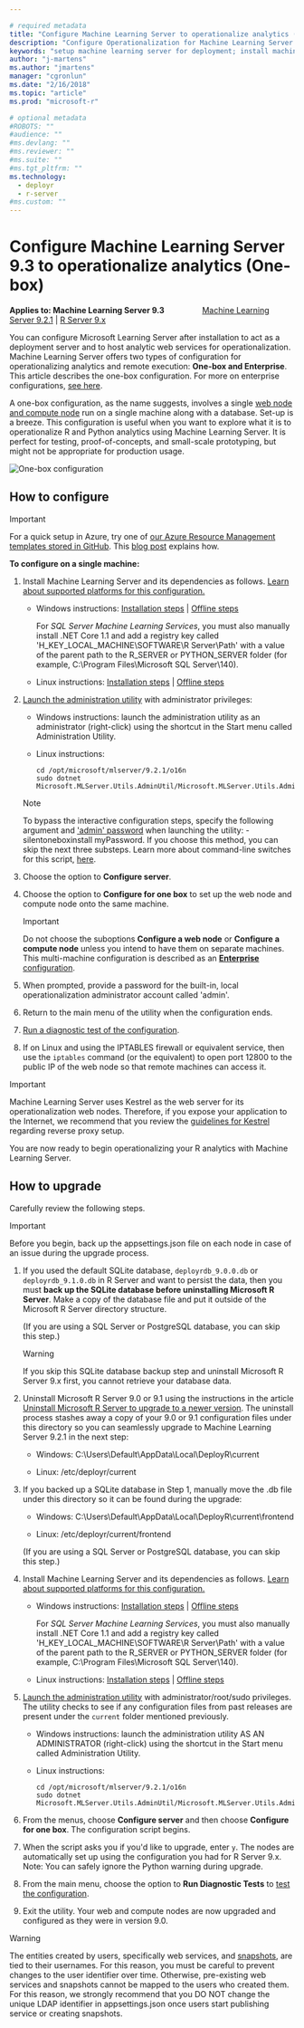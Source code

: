 ```yaml
---

# required metadata
title: "Configure Machine Learning Server to operationalize analytics (one-box)"
description: "Configure Operationalization for Machine Learning Server 9.3 "
keywords: "setup machine learning server for deployment; install machine learning server for deploying"
author: "j-martens"
ms.author: "jmartens"
manager: "cgronlun"
ms.date: "2/16/2018"
ms.topic: "article"
ms.prod: "microsoft-r"

# optional metadata
#ROBOTS: ""
#audience: ""
#ms.devlang: ""
#ms.reviewer: ""
#ms.suite: ""
#ms.tgt_pltfrm: ""
ms.technology:
  - deployr
  - r-server
#ms.custom: ""
---
```


# Configure Machine Learning Server 9.3 to operationalize analytics (One-box)

**Applies to: Machine Learning Server 9.3** &nbsp;&nbsp;&nbsp;&nbsp;&nbsp;&nbsp;&nbsp;&nbsp;&nbsp;&nbsp;&nbsp;&nbsp;&nbsp;&nbsp;&nbsp;&nbsp;[Machine Learning Server 9.2.1](../install/configure-machine-learning-server-one-box-9-2.md) | [R Server 9.x](../install/operationalize-r-server-one-box-config.md)

You can configure Microsoft Learning Server after installation to act as a deployment server and to host analytic web services for operationalization. Machine Learning Server offers two types of configuration for operationalizing analytics and remote execution: **One-box and Enterprise**. This article describes the one-box configuration. For more on enterprise configurations, [see here](configure-machine-learning-server-enterprise.md).

A one-box configuration, as the name suggests, involves a single [web node and compute node](../operationalize/configure-start-for-administrators.md#configure-server-for-operationalization) run on a single machine along with a database. Set-up is a breeze. This configuration is useful when you want to explore what it is to operationalize R and Python analytics using Machine Learning Server. It is perfect for testing, proof-of-concepts, and small-scale prototyping, but might not be appropriate for production usage. 

![One-box configuration](./media/configure-machine-learning-server-one-box/setup-onebox.png)


<a name="onebox"></a>

## How to configure

>[!Important]
>For a quick setup in Azure, try one of [our Azure Resource Management templates stored in GitHub](https://github.com/Microsoft/microsoft-r/tree/master/mlserver-arm-templates). This [blog post](https://blogs.msdn.microsoft.com/rserver/2017/05/14/configuring-r-server-to-operationalize-analytics-using-arm-templates/) explains how.  

**To configure on a single machine:**

1. Install Machine Learning Server and its dependencies as follows. [Learn about supported platforms for this configuration.](../operationalize/configure-start-for-administrators.md#supported-platforms)

   + Windows instructions: [Installation steps](../install/machine-learning-server-windows-install.md) | [Offline steps](../install/machine-learning-server-windows-offline.md)
      
     For _SQL Server Machine Learning Services_, you must also manually install .NET Core 1.1 and add a registry key called 'H_KEY_LOCAL_MACHINE\SOFTWARE\R Server\Path' with a value of the parent path to the R\_SERVER or PYTHON\_SERVER folder (for example, C:\Program Files\Microsoft SQL Server\140\).

   + Linux instructions: [Installation steps](../install/machine-learning-server-linux-install.md) | [Offline steps](../install/machine-learning-server-linux-offline.md)

1. [Launch the administration utility](../operationalize/configure-use-admin-utility.md#launch) with administrator privileges:
   
   + Windows instructions: launch the administration utility as an administrator (right-click) using the shortcut in the Start menu called Administration Utility.

   + Linux instructions:  
     ```
     cd /opt/microsoft/mlserver/9.2.1/o16n
     sudo dotnet Microsoft.MLServer.Utils.AdminUtil/Microsoft.MLServer.Utils.AdminUtil.dll
     ```

   >[!NOTE]
   >To bypass the interactive configuration steps, specify the following argument and ['admin' password](../deployr/../operationalize/configure-authentication.md#local) when launching the utility:
   >-silentoneboxinstall myPassword.
   >If you choose this method, you can skip the next three substeps. Learn more about command-line switches for this script, [here](../operationalize/configure-use-admin-utility.md#switch).

1. Choose the option to **Configure server**.

1. Choose the option to **Configure for one box** to set up the web node and compute node onto the same machine.

   >[!IMPORTANT]
   > Do not choose the suboptions **Configure a web node** or **Configure a compute node** unless you intend to have them on separate machines. This multi-machine configuration is described as an [**Enterprise** configuration](configure-machine-learning-server-enterprise.md).

1. When prompted, provide a password for the built-in, local operationalization administrator account called 'admin'.

1. Return to the main menu of the utility when the configuration ends.

1. [Run a diagnostic test of the configuration](../operationalize/configure-run-diagnostics.md).

1. If on Linux and using the IPTABLES firewall or equivalent service, then use the `iptables` command (or the equivalent) to open port 12800 to the public IP of the web node so that remote machines can access it.

>[!Important]
>Machine Learning Server uses Kestrel as the web server for its operationalization web nodes. Therefore, if you expose your application to the Internet, we recommend that you review the [guidelines for Kestrel](https://docs.microsoft.com/en-us/aspnet/core/fundamentals/servers/kestrel) regarding reverse proxy setup.

You are now ready to begin operationalizing your R analytics with Machine Learning Server.



## How to upgrade 

Carefully review the following steps.

>[!IMPORTANT]
>Before you begin, back up the appsettings.json file on each node in case of an issue during the upgrade process.

1. If you used the default SQLite database, `deployrdb_9.0.0.db` or `deployrdb_9.1.0.db` in R Server and want to persist the data, then you must **back up the SQLite database before uninstalling Microsoft R Server**. Make a copy of the database file and put it outside of the Microsoft R Server directory structure. 

   (If you are using a SQL Server or PostgreSQL database, you can skip this step.)

   >[!Warning]
   >If you skip this SQLite database backup step and uninstall Microsoft R Server 9.x first, you cannot retrieve your database data.

1. Uninstall Microsoft R Server 9.0 or 9.1 using the instructions in the article [Uninstall Microsoft R Server to upgrade to a newer version](../install/r-server-install-uninstall-upgrade.md). The uninstall process stashes away a copy of your 9.0 or 9.1 configuration files under this directory so you can seamlessly upgrade to Machine Learning Server 9.2.1 in the next step:
   
   + Windows: C:\Users\Default\AppData\Local\DeployR\current

   + Linux: /etc/deployr/current

1. If you backed up a SQLite database in Step 1, manually move the .db file under this directory so it can be found during the upgrade:
   + Windows: C:\Users\Default\AppData\Local\DeployR\current\frontend

   + Linux: /etc/deployr/current/frontend

   (If you are using a SQL Server or PostgreSQL database, you can skip this step.)

1. Install Machine Learning Server and its dependencies as follows. [Learn about supported platforms for this configuration.](../operationalize/configure-start-for-administrators.md#supported-platforms)

   + Windows instructions: [Installation steps](../install/machine-learning-server-windows-install.md) | [Offline steps](../install/machine-learning-server-windows-offline.md)
      
     For _SQL Server Machine Learning Services_, you must also manually install .NET Core 1.1 and add a registry key called 'H_KEY_LOCAL_MACHINE\SOFTWARE\R Server\Path' with a value of the parent path to the R\_SERVER or PYTHON\_SERVER folder (for example, C:\Program Files\Microsoft SQL Server\140\).

   + Linux instructions: [Installation steps](../install/machine-learning-server-linux-install.md) | [Offline steps](../install/machine-learning-server-linux-offline.md)

1. [Launch the administration utility](../operationalize/configure-use-admin-utility.md#launch) with administrator/root/sudo privileges. The utility checks to see if any configuration files from past releases are present under the `current` folder mentioned previously.

   + Windows instructions: launch the administration utility AS AN ADMINISTRATOR (right-click) using the shortcut in the Start menu called Administration Utility.

   + Linux instructions:  
     ```
     cd /opt/microsoft/mlserver/9.2.1/o16n
     sudo dotnet Microsoft.MLServer.Utils.AdminUtil/Microsoft.MLServer.Utils.AdminUtil.dll
     ```

1. From the menus, choose **Configure server** and then choose **Configure for one box**. The configuration script begins.

1. When the script asks you if you'd like to upgrade, enter `y`. The nodes are automatically set up using the configuration you had for R Server 9.x. Note: You can safely ignore the Python warning during upgrade.

1. From the main menu, choose the option to **Run Diagnostic Tests** to [test the configuration](../operationalize/configure-run-diagnostics.md).

1. Exit the utility. Your web and compute nodes are now upgraded and configured as they were in version 9.0.

>[!WARNING]
>The entities created by users, specifically web services, and [snapshots](../r/how-to-execute-code-remotely.md#snapshot), are tied to their usernames. For this reason, you must be careful to prevent changes to the user identifier over time. Otherwise, pre-existing web services and snapshots cannot be mapped to the users who created them. For this reason, we strongly recommend that you DO NOT change the unique LDAP identifier in appsettings.json once users start publishing service or creating snapshots. 